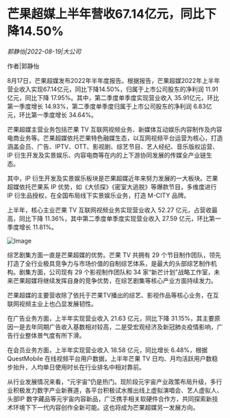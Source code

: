 # 芒果超媒上半年营收67.14亿元，同比下降14.50%

*郭静怡|2022-08-19|大公司*

作者|郭静怡

8月17日，芒果超媒发布2022年半年度报告。根据报告，芒果超媒2022年上半年营业收入实现67.14亿元，同比下降14.50%，归属于上市公司股东的净利润 11.91 亿元，同比下降 17.95%。其中，第二季度单季度实现营业收入 35.91亿元，环比第一季度增长 14.93%，第二季度单季度归属于上市公司股东的净利润 6.83亿元，环比第一季度增长 34.64%。

芒果超媒主营业务包括芒果 TV 互联网视频业务、新媒体互动娱乐内容制作及内容电商业务等。芒果超媒依托芒果特色融媒生态，以互网视频平台运营为核心，打造涵盖会员、广告、IPTV、OTT、影视剧、综艺节目、艺人经纪、音乐版权运营、IP 衍生开发及实景娱乐、内容电商等在内的上下游协同发展的传媒全产业链生态。

其中，IP 衍生开发及实景娱乐板块是芒果超媒近年来努力发展的一大板块。芒果超媒依托芒果系 IP 优势，如《大侦探》《密室大逃脱》等爆款节目，多维度进行 IP 衍生品授权，在全国布局线下实景娱乐业务，打造 M-CITY 品牌。

上半年，核心主业芒果 TV 互联网视频业务实现营业收入 52.27 亿元，占营收最高，同比下降 11.36%，其中第二季度单季度实现营业收入 27.59 亿元，环比第一季度增长 11.81%。

![Image](https://p5-testdcdn.itoutiaoimg.com/img/tos-cn-i-qvj2lq49k0/40157d7ce47947b19c9f154cc86d556c~tplv-tt-shrink:640:0.image)

综艺剧集方面一直是芒果超媒的优势。芒果 TV 共拥有 29 个节目制作团队，领先打造了全行业极具竞争力与市场价值的自制综艺体系，是最大的头部综艺制作机构。剧集方面，公司现有 29 个影视制作团队和 34 家“新芒计划”战略工作室，未来芒果超媒将继续发挥自身的竞争优势，在综艺剧集等核心产业方面持续发力。

芒果超媒的主要营收除了依托于芒果TV播出的综艺、影视作品等核心业务，在互联网视频主业上也凸显发展韧性。

在广告业务方面，上半年实现营业收入 21.63 亿元，同比下降 31.15%，其主要原因一是去年同期广告收入基数相对较高，二是受宏观经济及新冠肺炎疫情影响，广告行业整体景气度有所下滑。

在会员业务方面，上半年实现营业收入 18.58 亿元，同比增长 6.48%，根据 QuestMobile 在线视频平台用户数据，上半年芒果 TV 日均、月均活跃用户数稳步抬升，人均单日使用时长在行业排名中相对靠前。

从行业发展情况来看，“元宇宙”仍是热门。现阶段元宇宙产业政策布局升级，多行业积极发力数字产业新赛道，各平台积极试水推出线上虚拟演唱会、艺人虚拟人、头部IP 数字藏品等元宇宙内容新品，广泛携手相关软硬件合作方，共同探索新技术环境下下一代内容创作全新可能。这也将成为芒果超媒另一发展方向。

